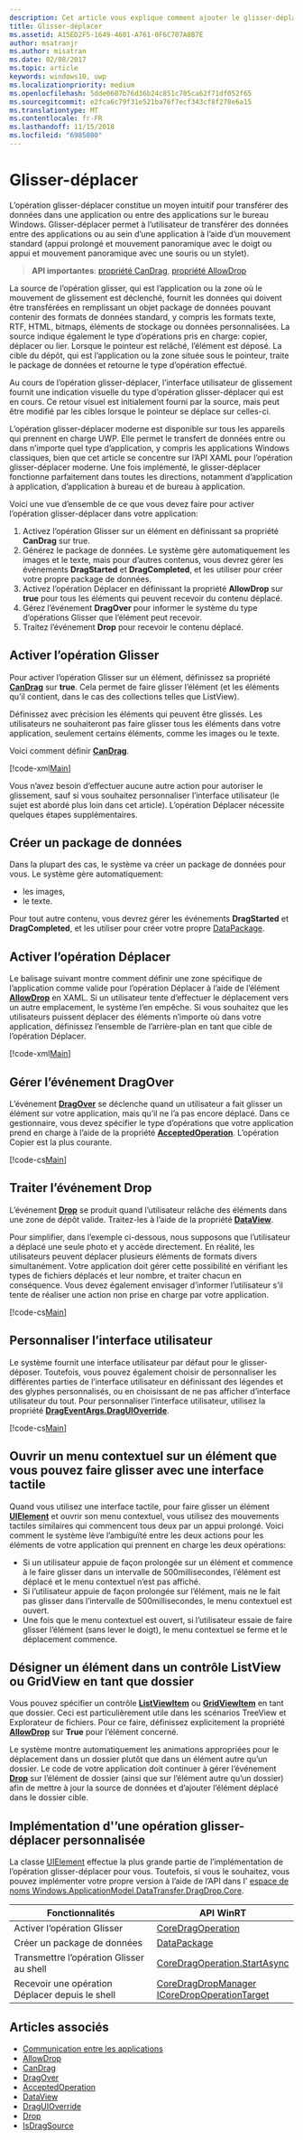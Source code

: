 ```yaml
---
description: Cet article vous explique comment ajouter le glisser-déplacer dans votre application UWP.
title: Glisser-déplacer
ms.assetid: A15ED2F5-1649-4601-A761-0F6C707A8B7E
author: msatranjr
ms.author: misatran
ms.date: 02/08/2017
ms.topic: article
keywords: windows10, uwp
ms.localizationpriority: medium
ms.openlocfilehash: 5dde0607b76d36b24c851c705ca62f71df052f65
ms.sourcegitcommit: e2fca6c79f31e521ba76f7ecf343cf8f278e6a15
ms.translationtype: MT
ms.contentlocale: fr-FR
ms.lasthandoff: 11/15/2018
ms.locfileid: "6985080"
---
```

# <a name="drag-and-drop"></a>Glisser-déplacer

L’opération glisser-déplacer constitue un moyen intuitif pour transférer des données dans une application ou entre des applications sur le bureau Windows. Glisser-déplacer permet à l’utilisateur de transférer des données entre des applications ou au sein d’une application à l’aide d’un mouvement standard (appui prolongé et mouvement panoramique avec le doigt ou appui et mouvement panoramique avec une souris ou un stylet).

> **API importantes**: [propriété CanDrag](https://msdn.microsoft.com/library/windows/apps/Windows.UI.Xaml.UIElement.CanDrag), [propriété AllowDrop](https://msdn.microsoft.com/library/windows/apps/Windows.UI.Xaml.UIElement.AllowDrop) 

La source de l’opération glisser, qui est l’application ou la zone où le mouvement de glissement est déclenché, fournit les données qui doivent être transférées en remplissant un objet package de données pouvant contenir des formats de données standard, y compris les formats texte, RTF, HTML, bitmaps, éléments de stockage ou données personnalisées. La source indique également le type d’opérations pris en charge: copier, déplacer ou lier. Lorsque le pointeur est relâché, l’élément est déposé. La cible du dépôt, qui est l’application ou la zone située sous le pointeur, traite le package de données et retourne le type d’opération effectué.

Au cours de l’opération glisser-déplacer, l’interface utilisateur de glissement fournit une indication visuelle du type d’opération glisser-déplacer qui est en cours. Ce retour visuel est initialement fourni par la source, mais peut être modifié par les cibles lorsque le pointeur se déplace sur celles-ci.

L’opération glisser-déplacer moderne est disponible sur tous les appareils qui prennent en charge UWP. Elle permet le transfert de données entre ou dans n’importe quel type d’application, y compris les applications Windows classiques, bien que cet article se concentre sur l’API XAML pour l’opération glisser-déplacer moderne. Une fois implémenté, le glisser-déplacer fonctionne parfaitement dans toutes les directions, notamment d’application à application, d’application à bureau et de bureau à application.

Voici une vue d’ensemble de ce que vous devez faire pour activer l’opération glisser-déplacer dans votre application:

1. Activez l’opération Glisser sur un élément en définissant sa propriété **CanDrag** sur true.  
2. Générez le package de données. Le système gère automatiquement les images et le texte, mais pour d’autres contenus, vous devrez gérer les événements **DragStarted** et **DragCompleted**, et les utiliser pour créer votre propre package de données. 
3. Activez l’opération Déplacer en définissant la propriété **AllowDrop** sur **true** pour tous les éléments qui peuvent recevoir du contenu déplacé. 
4. Gérez l’événement **DragOver** pour informer le système du type d’opérations Glisser que l’élément peut recevoir. 
5. Traitez l’événement **Drop** pour recevoir le contenu déplacé. 



## <a name="enable-dragging"></a>Activer l’opération Glisser

Pour activer l’opération Glisser sur un élément, définissez sa propriété [**CanDrag**](https://msdn.microsoft.com/library/windows/apps/Windows.UI.Xaml.UIElement.CanDrag) sur **true**. Cela permet de faire glisser l’élément (et les éléments qu’il contient, dans le cas des collections telles que ListView).

Définissez avec précision les éléments qui peuvent être glissés. Les utilisateurs ne souhaiteront pas faire glisser tous les éléments dans votre application, seulement certains éléments, comme les images ou le texte. 

Voici comment définir [**CanDrag**](https://msdn.microsoft.com/library/windows/apps/Windows.UI.Xaml.UIElement.CanDrag).

[!code-xml[Main](./code/drag_drop/cs/MainPage.xaml#SnippetDragArea)]

Vous n’avez besoin d’effectuer aucune autre action pour autoriser le glissement, sauf si vous souhaitez personnaliser l’interface utilisateur (le sujet est abordé plus loin dans cet article). L’opération Déplacer nécessite quelques étapes supplémentaires.

## <a name="construct-a-data-package"></a>Créer un package de données 

Dans la plupart des cas, le système va créer un package de données pour vous. Le système gère automatiquement:
* les images,
* le texte. 

Pour tout autre contenu, vous devrez gérer les événements **DragStarted** et **DragCompleted**, et les utiliser pour créer votre propre [DataPackage](https://docs.microsoft.com/uwp/api/windows.applicationmodel.datatransfer.datapackage).

## <a name="enable-dropping"></a>Activer l’opération Déplacer

Le balisage suivant montre comment définir une zone spécifique de l’application comme valide pour l’opération Déplacer à l’aide de l’élément [**AllowDrop**](https://msdn.microsoft.com/library/windows/apps/Windows.UI.Xaml.UIElement.AllowDrop) en XAML. Si un utilisateur tente d’effectuer le déplacement vers un autre emplacement, le système l’en empêche. Si vous souhaitez que les utilisateurs puissent déplacer des éléments n’importe où dans votre application, définissez l’ensemble de l’arrière-plan en tant que cible de l’opération Déplacer.

[!code-xml[Main](./code/drag_drop/cs/MainPage.xaml#SnippetDropArea)]


## <a name="handle-the-dragover-event"></a>Gérer l’événement DragOver

L’événement [**DragOver**](https://msdn.microsoft.com/library/windows/apps/Windows.UI.Xaml.UIElement.DragOver) se déclenche quand un utilisateur a fait glisser un élément sur votre application, mais qu’il ne l’a pas encore déplacé. Dans ce gestionnaire, vous devez spécifier le type d’opérations que votre application prend en charge à l’aide de la propriété [**AcceptedOperation**](https://msdn.microsoft.com/library/windows/apps/Windows.UI.Xaml.DragEventArgs.AcceptedOperation). L’opération Copier est la plus courante.

[!code-cs[Main](./code/drag_drop/cs/MainPage.xaml.cs#SnippetGrid_DragOver)]

## <a name="process-the-drop-event"></a>Traiter l’événement Drop

L’événement [**Drop**](https://msdn.microsoft.com/library/windows/apps/Windows.UI.Xaml.UIElement.Drop) se produit quand l’utilisateur relâche des éléments dans une zone de dépôt valide. Traitez-les à l’aide de la propriété [**DataView**](https://msdn.microsoft.com/library/windows/apps/Windows.UI.Xaml.DragEventArgs.DataView).

Pour simplifier, dans l’exemple ci-dessous, nous supposons que l’utilisateur a déplacé une seule photo et y accède directement. En réalité, les utilisateurs peuvent déplacer plusieurs éléments de formats divers simultanément. Votre application doit gérer cette possibilité en vérifiant les types de fichiers déplacés et leur nombre, et traiter chacun en conséquence. Vous devez également envisager d’informer l’utilisateur s’il tente de réaliser une action non prise en charge par votre application.

[!code-cs[Main](./code/drag_drop/cs/MainPage.xaml.cs#SnippetGrid_Drop)]

## <a name="customize-the-ui"></a>Personnaliser l’interface utilisateur

Le système fournit une interface utilisateur par défaut pour le glisser-déposer. Toutefois, vous pouvez également choisir de personnaliser les différentes parties de l’interface utilisateur en définissant des légendes et des glyphes personnalisés, ou en choisissant de ne pas afficher d’interface utilisateur du tout. Pour personnaliser l’interface utilisateur, utilisez la propriété [**DragEventArgs.DragUIOverride**](https://msdn.microsoft.com/library/windows/apps/Windows.UI.Xaml.DragEventArgs.DragUIOverride).

[!code-cs[Main](./code/drag_drop/cs/MainPage.xaml.cs#SnippetGrid_DragOverCustom)]

## <a name="open-a-context-menu-on-an-item-you-can-drag-with-touch"></a>Ouvrir un menu contextuel sur un élément que vous pouvez faire glisser avec une interface tactile

Quand vous utilisez une interface tactile, pour faire glisser un élément [**UIElement**](https://msdn.microsoft.com/library/windows/apps/Windows.UI.Xaml.UIElement) et ouvrir son menu contextuel, vous utilisez des mouvements tactiles similaires qui commencent tous deux par un appui prolongé. Voici comment le système lève l’ambiguïté entre les deux actions pour les éléments de votre application qui prennent en charge les deux opérations: 

* Si un utilisateur appuie de façon prolongée sur un élément et commence à le faire glisser dans un intervalle de 500millisecondes, l’élément est déplacé et le menu contextuel n’est pas affiché. 
* Si l’utilisateur appuie de façon prolongée sur l’élément, mais ne le fait pas glisser dans l’intervalle de 500millisecondes, le menu contextuel est ouvert. 
* Une fois que le menu contextuel est ouvert, si l’utilisateur essaie de faire glisser l’élément (sans lever le doigt), le menu contextuel se ferme et le déplacement commence.

## <a name="designate-an-item-in-a-listview-or-gridview-as-a-folder"></a>Désigner un élément dans un contrôle ListView ou GridView en tant que dossier

Vous pouvez spécifier un contrôle [**ListViewItem**](https://msdn.microsoft.com/library/windows/apps/Windows.UI.Xaml.Controls.ListViewItem) ou [**GridViewItem**](https://msdn.microsoft.com/library/windows/apps/Windows.UI.Xaml.Controls.GridViewItem) en tant que dossier. Ceci est particulièrement utile dans les scénarios TreeView et Explorateur de fichiers. Pour ce faire, définissez explicitement la propriété [**AllowDrop**](https://msdn.microsoft.com/library/windows/apps/Windows.UI.Xaml.UIElement.AllowDrop) sur **True** pour l’élément concerné. 

Le système montre automatiquement les animations appropriées pour le déplacement dans un dossier plutôt que dans un élément autre qu’un dossier. Le code de votre application doit continuer à gérer l’événement [**Drop**](https://msdn.microsoft.com/library/windows/apps/Windows.UI.Xaml.UIElement.Drop) sur l’élément de dossier (ainsi que sur l’élément autre qu’un dossier) afin de mettre à jour la source de données et d’ajouter l’élément déplacé dans le dossier cible.

## <a name="implementing-custom-drag-and-drop"></a>Implémentation d'’une opération glisser-déplacer personnalisée

La classe [UIElement](https://docs.microsoft.com/uwp/api/windows.ui.xaml.uielement) effectue la plus grande partie de l’implémentation de l’opération glisser-déplacer pour vous. Toutefois, si vous le souhaitez, vous pouvez implémenter votre propre version à l’aide de l’API dans l' [espace de noms Windows.ApplicationModel.DataTransfer.DragDrop.Core](https://docs.microsoft.com/en-us/uwp/api/windows.applicationmodel.datatransfer.dragdrop.core).

| Fonctionnalités | API WinRT |
| --- | --- |
|  Activer l’opération Glisser | [CoreDragOperation](https://docs.microsoft.com/uwp/api/windows.applicationmodel.datatransfer.dragdrop.core.coredragoperation)  |
|  Créer un package de données | [DataPackage](https://docs.microsoft.com/uwp/api/windows.applicationmodel.datatransfer.datapackage)  |
| Transmettre l’opération Glisser au shell  | [CoreDragOperation.StartAsync](https://docs.microsoft.com/uwp/api/windows.applicationmodel.datatransfer.dragdrop.core.coredragoperation)  |
| Recevoir une opération Déplacer depuis le shell  | [CoreDragDropManager](https://docs.microsoft.com/uwp/api/windows.applicationmodel.datatransfer.dragdrop.core.coredragdropmanager)<br/>[ICoreDropOperationTarget](https://docs.microsoft.com/uwp/api/windows.applicationmodel.datatransfer.dragdrop.core.icoredropoperationtarget)    |



## <a name="see-also"></a>Articles associés

* [Communication entre les applications](index.md)
* [AllowDrop](https://msdn.microsoft.com/library/windows/apps/xaml/windows.ui.xaml.uielement.allowdrop.aspx)
* [CanDrag](https://msdn.microsoft.com/library/windows/apps/xaml/windows.ui.xaml.uielement.candrag.aspx)
* [DragOver](https://msdn.microsoft.com/library/windows/apps/xaml/windows.ui.xaml.uielement.dragover.aspx)
* [AcceptedOperation](https://msdn.microsoft.com/library/windows/apps/xaml/windows.ui.xaml.drageventargs.acceptedoperation.aspx)
* [DataView](https://msdn.microsoft.com/library/windows/apps/xaml/windows.ui.xaml.drageventargs.dataview.aspx)
* [DragUIOverride](https://msdn.microsoft.com/library/windows/apps/xaml/windows.ui.xaml.drageventargs.draguioverride.aspx)
* [Drop](https://msdn.microsoft.com/library/windows/apps/xaml/windows.ui.xaml.uielement.drop.aspx)
* [IsDragSource](https://msdn.microsoft.com/library/windows/apps/windows.ui.xaml.controls.listviewbase.isdragsource.aspx)
